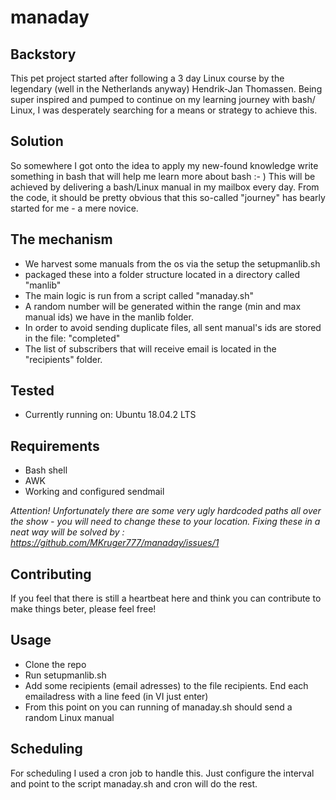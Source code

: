 # manaday

## Backstory
This pet project started after following a 3 day Linux course by the legendary (well in the Netherlands anyway) Hendrik-Jan Thomassen. Being super inspired and pumped to continue on my learning journey with bash/ Linux, I was desperately searching for a means or strategy to achieve this.  

## Solution
So somewhere I got onto the idea to apply my new-found knowledge write something in bash that will help me learn more about bash :- ) This will be achieved by delivering a bash/Linux manual in my mailbox every day. From the code, it should be pretty obvious that this so-called "journey" has bearly started for me - a mere novice.

## The mechanism
+ We harvest some manuals from the os via the setup the setupmanlib.sh  
+ packaged these into a folder structure located in a directory called "manlib"  
+ The main logic is run from a script called "manaday.sh"  
+ A random number will be generated within the range (min and max manual ids) we have in the manlib folder.  
+ In order to avoid sending duplicate files, all sent manual's ids are stored in the file: "completed"  
+ The list of subscribers that will receive email is located in the "recipients" folder.

## Tested
+ Currently running on: Ubuntu 18.04.2 LTS

## Requirements
+ Bash shell  
+ AWK
+ Working and configured sendmail  

*Attention! Unfortunately there are some very ugly hardcoded paths all over the show - you will need to change these to your location.
Fixing these in a neat way will be solved by : https://github.com/MKruger777/manaday/issues/1*

## Contributing
If you feel that there is still a heartbeat here and think you can contribute to make things beter, please feel free!

## Usage
+ Clone the repo
+ Run setupmanlib.sh
+ Add some recipients (email adresses) to the file recipients. End each emailadress with a line feed (in VI just enter)
+ From this point on you can running of manaday.sh should send a random Linux manual

## Scheduling
For scheduling I used a cron job to handle this. Just configure the interval and point to the script manaday.sh and cron will do the rest. 


